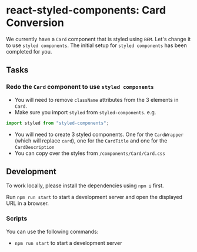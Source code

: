 # react-styled-components: Card Conversion

We currently have a `Card` component that is styled using `BEM`. Let's change it to use `styled components`. The initial setup for `styled components` has been completed for you.

## Tasks

### Redo the `Card` component to use `styled components`

- You will need to remove `className` attributes from the 3 elements in `Card`.
- Make sure you import `styled` from `styled-components`. e.g.

```js
import styled from "styled-components";
```

- You will need to create 3 styled components. One for the `CardWrapper` (which will replace `card`), one for the `CardTitle` and one for the `CardDescription`
- You can copy over the styles from `/components/Card/Card.css`

## Development

To work locally, please install the dependencies using `npm i` first.

Run `npm run start` to start a development server and open the displayed URL in a browser.

### Scripts

You can use the following commands:

- `npm run start` to start a development server
